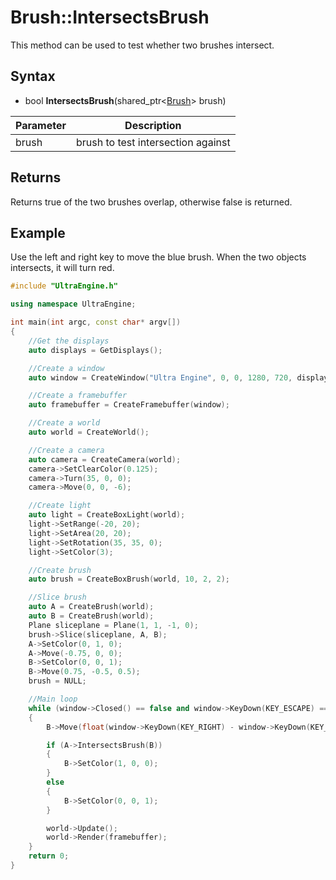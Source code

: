 # Brush::IntersectsBrush

This method can be used to test whether two brushes intersect.

## Syntax

- bool **IntersectsBrush**(shared_ptr<[Brush](Brush.md)> brush)

| Parameter | Description |
|---|---|
| brush | brush to test intersection against |

## Returns

Returns true of the two brushes overlap, otherwise false is returned.

## Example

Use the left and right key to move the blue brush. When the two objects intersects, it will turn red.

```c++
#include "UltraEngine.h"

using namespace UltraEngine;

int main(int argc, const char* argv[])
{
    //Get the displays
    auto displays = GetDisplays();

    //Create a window
    auto window = CreateWindow("Ultra Engine", 0, 0, 1280, 720, displays[0], WINDOW_CENTER | WINDOW_TITLEBAR);

    //Create a framebuffer
    auto framebuffer = CreateFramebuffer(window);

    //Create a world
    auto world = CreateWorld();

    //Create a camera    
    auto camera = CreateCamera(world);
    camera->SetClearColor(0.125);
    camera->Turn(35, 0, 0);
    camera->Move(0, 0, -6);

    //Create light
    auto light = CreateBoxLight(world);
    light->SetRange(-20, 20);
    light->SetArea(20, 20);
    light->SetRotation(35, 35, 0);
    light->SetColor(3);

    //Create brush
    auto brush = CreateBoxBrush(world, 10, 2, 2);

    //Slice brush
    auto A = CreateBrush(world);
    auto B = CreateBrush(world);
    Plane sliceplane = Plane(1, 1, -1, 0);
    brush->Slice(sliceplane, A, B);
    A->SetColor(0, 1, 0);
    A->Move(-0.75, 0, 0);
    B->SetColor(0, 0, 1);
    B->Move(0.75, -0.5, 0.5);
    brush = NULL;

    //Main loop
    while (window->Closed() == false and window->KeyDown(KEY_ESCAPE) == false)
    {
        B->Move(float(window->KeyDown(KEY_RIGHT) - window->KeyDown(KEY_LEFT)) * 0.1, 0, 0);

        if (A->IntersectsBrush(B))
        {
            B->SetColor(1, 0, 0);
        }
        else
        {
            B->SetColor(0, 0, 1);
        }

        world->Update();
        world->Render(framebuffer);
    }
    return 0;
}
```
